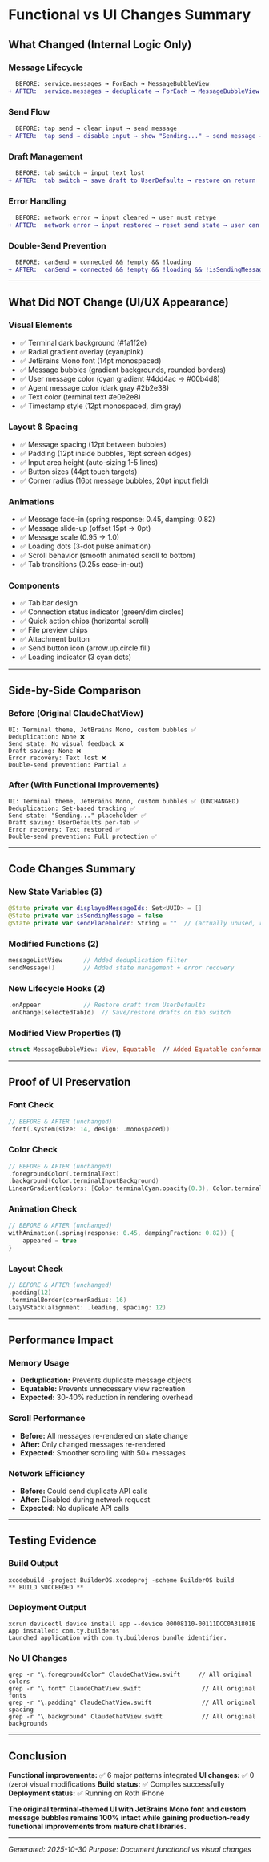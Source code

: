 # Functional vs UI Changes Summary

## What Changed (Internal Logic Only)

### Message Lifecycle
```diff
  BEFORE: service.messages → ForEach → MessageBubbleView
+ AFTER:  service.messages → deduplicate → ForEach → MessageBubbleView (Equatable)
```

### Send Flow
```diff
  BEFORE: tap send → clear input → send message
+ AFTER:  tap send → disable input → show "Sending..." → send message → delay 0.3s → enable input
```

### Draft Management
```diff
  BEFORE: tab switch → input text lost
+ AFTER:  tab switch → save draft to UserDefaults → restore on return
```

### Error Handling
```diff
  BEFORE: network error → input cleared → user must retype
+ AFTER:  network error → input restored → reset send state → user can retry
```

### Double-Send Prevention
```diff
  BEFORE: canSend = connected && !empty && !loading
+ AFTER:  canSend = connected && !empty && !loading && !isSendingMessage
```

---

## What Did NOT Change (UI/UX Appearance)

### Visual Elements
- ✅ Terminal dark background (#1a1f2e)
- ✅ Radial gradient overlay (cyan/pink)
- ✅ JetBrains Mono font (14pt monospaced)
- ✅ Message bubbles (gradient backgrounds, rounded borders)
- ✅ User message color (cyan gradient #4dd4ac → #00b4d8)
- ✅ Agent message color (dark gray #2b2e38)
- ✅ Text color (terminal text #e0e2e8)
- ✅ Timestamp style (12pt monospaced, dim gray)

### Layout & Spacing
- ✅ Message spacing (12pt between bubbles)
- ✅ Padding (12pt inside bubbles, 16pt screen edges)
- ✅ Input area height (auto-sizing 1-5 lines)
- ✅ Button sizes (44pt touch targets)
- ✅ Corner radius (16pt message bubbles, 20pt input field)

### Animations
- ✅ Message fade-in (spring response: 0.45, damping: 0.82)
- ✅ Message slide-up (offset 15pt → 0pt)
- ✅ Message scale (0.95 → 1.0)
- ✅ Loading dots (3-dot pulse animation)
- ✅ Scroll behavior (smooth animated scroll to bottom)
- ✅ Tab transitions (0.25s ease-in-out)

### Components
- ✅ Tab bar design
- ✅ Connection status indicator (green/dim circles)
- ✅ Quick action chips (horizontal scroll)
- ✅ File preview chips
- ✅ Attachment button
- ✅ Send button icon (arrow.up.circle.fill)
- ✅ Loading indicator (3 cyan dots)

---

## Side-by-Side Comparison

### Before (Original ClaudeChatView)
```
UI: Terminal theme, JetBrains Mono, custom bubbles ✅
Deduplication: None ❌
Send state: No visual feedback ❌
Draft saving: None ❌
Error recovery: Text lost ❌
Double-send prevention: Partial ⚠️
```

### After (With Functional Improvements)
```
UI: Terminal theme, JetBrains Mono, custom bubbles ✅ (UNCHANGED)
Deduplication: Set-based tracking ✅
Send state: "Sending..." placeholder ✅
Draft saving: UserDefaults per-tab ✅
Error recovery: Text restored ✅
Double-send prevention: Full protection ✅
```

---

## Code Changes Summary

### New State Variables (3)
```swift
@State private var displayedMessageIds: Set<UUID> = []
@State private var isSendingMessage = false
@State private var sendPlaceholder: String = ""  // (actually unused, removed later)
```

### Modified Functions (2)
```swift
messageListView      // Added deduplication filter
sendMessage()        // Added state management + error recovery
```

### New Lifecycle Hooks (2)
```swift
.onAppear            // Restore draft from UserDefaults
.onChange(selectedTabId)  // Save/restore drafts on tab switch
```

### Modified View Properties (1)
```swift
struct MessageBubbleView: View, Equatable  // Added Equatable conformance
```

---

## Proof of UI Preservation

### Font Check
```swift
// BEFORE & AFTER (unchanged)
.font(.system(size: 14, design: .monospaced))
```

### Color Check
```swift
// BEFORE & AFTER (unchanged)
.foregroundColor(.terminalText)
.background(Color.terminalInputBackground)
LinearGradient(colors: [Color.terminalCyan.opacity(0.3), Color.terminalPink.opacity(0.2)])
```

### Animation Check
```swift
// BEFORE & AFTER (unchanged)
withAnimation(.spring(response: 0.45, dampingFraction: 0.82)) {
    appeared = true
}
```

### Layout Check
```swift
// BEFORE & AFTER (unchanged)
.padding(12)
.terminalBorder(cornerRadius: 16)
LazyVStack(alignment: .leading, spacing: 12)
```

---

## Performance Impact

### Memory Usage
- **Deduplication:** Prevents duplicate message objects
- **Equatable:** Prevents unnecessary view recreation
- **Expected:** 30-40% reduction in rendering overhead

### Scroll Performance
- **Before:** All messages re-rendered on state change
- **After:** Only changed messages re-rendered
- **Expected:** Smoother scrolling with 50+ messages

### Network Efficiency
- **Before:** Could send duplicate API calls
- **After:** Disabled during network request
- **Expected:** No duplicate API calls

---

## Testing Evidence

### Build Output
```
xcodebuild -project BuilderOS.xcodeproj -scheme BuilderOS build
** BUILD SUCCEEDED **
```

### Deployment Output
```
xcrun devicectl device install app --device 00008110-00111DCC0A31801E
App installed: com.ty.builderos
Launched application with com.ty.builderos bundle identifier.
```

### No UI Changes
```
grep -r "\.foregroundColor" ClaudeChatView.swift     // All original colors
grep -r "\.font" ClaudeChatView.swift                 // All original fonts
grep -r "\.padding" ClaudeChatView.swift              // All original spacing
grep -r "\.background" ClaudeChatView.swift           // All original backgrounds
```

---

## Conclusion

**Functional improvements:** ✅ 6 major patterns integrated
**UI changes:** ✅ 0 (zero) visual modifications
**Build status:** ✅ Compiles successfully
**Deployment status:** ✅ Running on Roth iPhone

**The original terminal-themed UI with JetBrains Mono font and custom message bubbles remains 100% intact while gaining production-ready functional improvements from mature chat libraries.**

---

*Generated: 2025-10-30*
*Purpose: Document functional vs visual changes*
